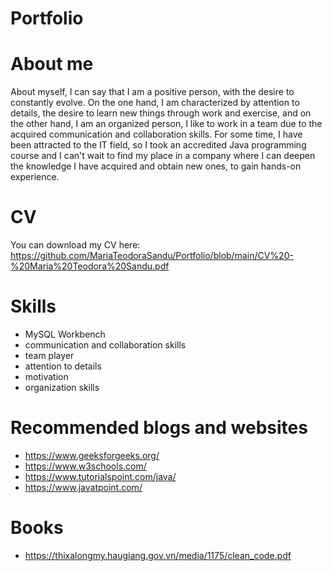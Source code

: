  # Portfolio
# About me

About myself, I can say that I am a positive person, with the desire to constantly evolve. On the one hand, I am characterized by attention to details, the desire to learn new things through work and exercise, and on the other hand, I am an organized person, I like to work in a team due to the acquired communication and collaboration skills.
For some time, I have been attracted to the IT field, so I took an accredited Java programming course and I can't wait to find my place in a company where I can deepen the knowledge I have acquired and obtain new ones, to gain hands-on experience.

# CV

You can download my CV here: https://github.com/MariaTeodoraSandu/Portfolio/blob/main/CV%20-%20Maria%20Teodora%20Sandu.pdf

# Skills

- MySQL Workbench
- communication and collaboration skills
- team player
- attention to details
- motivation 
- organization skills

# Recommended blogs and websites

- https://www.geeksforgeeks.org/
- https://www.w3schools.com/
- https://www.tutorialspoint.com/java/
- https://www.javatpoint.com/

# Books
- https://thixalongmy.haugiang.gov.vn/media/1175/clean_code.pdf
